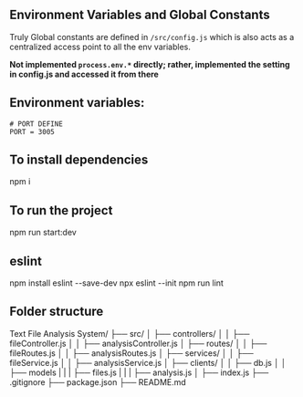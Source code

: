 ## Environment Variables and Global Constants

Truly Global constants are defined in `/src/config.js` which is also acts as a centralized access point to all the env variables.

**Not implemented `process.env.*` directly; rather, implemented the setting in config.js and accessed it from there**

## Environment variables:
```
# PORT DEFINE
PORT = 3005

```

## To install dependencies
npm i

## To run the project
npm run start:dev

## eslint
npm install eslint --save-dev
npx eslint --init
npm run lint


## Folder structure
Text File Analysis System/
├── src/
│   ├── controllers/
│   │   ├── fileController.js
│   │   ├── analysisController.js
│   ├── routes/
│   │   ├── fileRoutes.js
│   │   ├── analysisRoutes.js
│   ├── services/
│   │   ├── fileService.js
│   │   ├── analysisService.js
│   ├── clients/
│   │   ├── db.js
│   │   ├── models
|   |   |   ├── files.js
|   |   |   ├── analysis.js
│   ├── index.js
├── .gitignore
├── package.json
├── README.md






